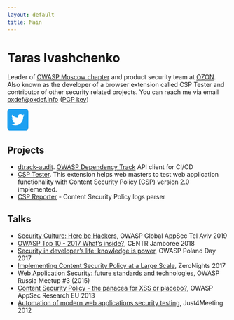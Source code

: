 ```yaml
---
layout: default
title: Main
---
```


# Taras Ivashchenko

Leader of [OWASP Moscow chapter](https://www.owasp.org/index.php/Moscow) 
and product security team at [OZON](https://www.ozon.ru). 
Also known as the developer of a browser extension called CSP Tester 
and contributor of other security related projects. You can reach me 
via email [oxdef@oxdef.info](mailto:oxdef@oxdef.info) ([PGP key](/assets/publickey.txt))

[![Twitter logo](/assets/images/twitter48.png)](https://twitter.com/oxdef)

## Projects

* [dtrack-audit](https://github.com/ozonru/dtrack-audit). [OWASP Dependency Track](https://dependencytrack.org/) API client for CI/CD 
* [CSP Tester](https://oxdef.info/csp-tester). This extension helps web masters to test web application functionality with Content Security Policy (CSP) version 2.0 implemented.
* [CSP Reporter](https://oxdef.info/csp-reporter) - Content Security Policy logs parser

## Talks

* [Security Culture: Here be Hackers](https://speakerdeck.com/oxdef/security-culture-here-be-hackers), OWASP Global AppSec Tel Aviv 2019
* [OWASP Top 10 - 2017 What’s inside?](https://speakerdeck.com/oxdef/owasp-top-10-2017-whats-inside), CENTR Jamboree 2018
* [Security in developer’s life: knowledge is power](https://speakerdeck.com/oxdef/security-in-developers-life-knowledge-is-power), OWASP Poland Day 2017
* [Implementing Content Security Policy at a Large Scale](https://speakerdeck.com/oxdef/implementing-content-security-policy-at-a-large-scale), ZeroNights 2017
* [Web Application Security: future standards and technologies](https://speakerdeck.com/oxdef/web-application-security-future-standards-and-technologies), OWASP Russia Meetup #3 (2015)
* [Content Security Policy - the panacea for XSS or placebo?](https://speakerdeck.com/oxdef/content-security-policy-the-panacea-for-xss-or-placebo), OWASP AppSec Research EU 2013
* [Automation of modern web applications security testing](https://speakerdeck.com/oxdef/automation-of-modern-web-applications-security-testing), Just4Meeting 2012
